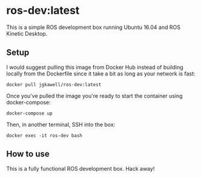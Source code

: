 # ros-dev:latest

This is a simple ROS development box running Ubuntu 16.04 and ROS Kinetic Desktop.

## Setup

I would suggest pulling this image from Docker Hub instead of building locally from the Dockerfile since it take a bit as long as your network is fast:

```
docker pull jgkawell/ros-dev:latest
```

Once you've pulled the image you're ready to start the container using docker-compose:

```
docker-compose up
```

Then, in another terminal, SSH into the box:

```
docker exec -it ros-dev bash
```

## How to use

This is a fully functional ROS development box. Hack away!